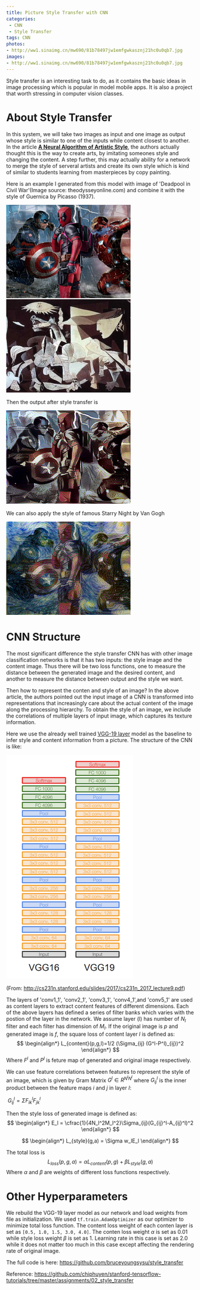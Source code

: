 ```yaml
---
title: Picture Style Transfer with CNN
categories:
 - CNN
 - Style Transfer
tags: CNN
photos:
- http://ww1.sinaimg.cn/mw690/81b78497jw1emfgwkasznj21hc0u0qb7.jpg
images:
- http://ww1.sinaimg.cn/mw690/81b78497jw1emfgwkasznj21hc0u0qb7.jpg
---
```


Style transfer is an interesting task to do, as it contains the basic ideas in image processing which is popular in model mobile apps. It is also a project that worth stressing in computer vision classes. 

# About Style Transfer

In this system, we will take two images as input and one image as output whose style is similar to one of the inputs while content closest to another. In the article [<strong>A Neural Algorithm of Artistic Style</strong>](https://arxiv.org/pdf/1508.06576v2.pdf), the authors actually thought this is the way to create arts, by imitating someones style and changing the content. A step further, this may actually ability for a network to merge the style of serveral artists and create its own style which is kind of similar to students learning from masterpieces by copy painting.

Here is an example I generated from this model with image of 'Deadpool in Civil War'(Image source: theodysseyonline.com) and combine it with the style of Guernica by Picasso (1937).

![](https://raw.githubusercontent.com/bruceyoungsysu/bruceyoungsysu.github.io/master/_posts/style_transfer/Deadpool.png)![](https://raw.githubusercontent.com/bruceyoungsysu/bruceyoungsysu.github.io/master/_posts/style_transfer/guernica.jpg)  

Then the output after style transfer is

![](https://raw.githubusercontent.com/bruceyoungsysu/bruceyoungsysu.github.io/master/_posts/style_transfer/Deadpool_transferred.png)

We can also apply the style of famous Starry Night by Van Gogh

![](https://raw.githubusercontent.com/bruceyoungsysu/bruceyoungsysu.github.io/master/_posts/style_transfer/Deadpool_sn.png)



# CNN Structure

The most significant difference the style transfer CNN has with other image classification networks is that it has two inputs: the style image and the content image. Thus there will be two loss functions, one to measure the distance between the generated image and the desired content, and another to measure the distance between output and the style we want. 

Then how to represent the conten and style of an image? In the above article, the authors pointed out the input image of a CNN is transformed into representations that increasingly care about the actual content of the image along the processing hierarchy.  To obtain the style of an image, we include the correlations of multiple layers of input image, which captures its texture information. 

Here we use the already well trained [VGG-19 layer](http://www.robots.ox.ac.uk/~vgg/research/very_deep/) model as the baseline to infer style and content information from a picture. The structure of the CNN is like:

![](https://raw.githubusercontent.com/bruceyoungsysu/bruceyoungsysu.github.io/master/_posts/style_transfer/vgg19.png)

(From: http://cs231n.stanford.edu/slides/2017/cs231n_2017_lecture9.pdf)

The layers of 'conv1_1',  'conv2_1', 'conv3_1', 'conv4_1',and 'conv5_1' are used as content layers to extract content features of different dimensions. Each of the above layers has defined a series of filter banks which varies with the postion of the layer in the network. We assume layer \(l\) has number of $N_l$ filter and each filter has dimension of $M_l$. If the original image is $p$ and generated image is $f$, the square loss of content layer $l$ is defined as:
$$
\begin{align*}
L_{content}(p,g,l)=1/2 (\Sigma_{ij} (G^l-P^l)_{ij})^2
\end{align*}
$$
Where $F^l$ and $P^l$ is feture map of generated and original image respectively.

We can use feature correlations between features to represent the style of an image, which is given by Gram Matrix $G^l\in R^{N^l N^l}$ where $G^l_{ij}$ is the inner product between the feature maps $i$ and $j$ in layer $l$:

​                                                                   $G^l_{ij} = \Sigma F^l_{ik} F^l_{jk}$ 

Then the style loss of generated image is defined as:
$$
\begin{align*}
E_l = \cfrac{1}{4N_l^2M_l^2}\Sigma_{ij}(G_{ij}^l-A_{ij}^l)^2
\end{align*}
$$

$$
\begin{align*}
L_{style}(g,a) = \Sigma w_lE_l
\end{align*}
$$

The total loss is
$$
L_{loss}(p,g,a) = \alpha L_{content}(p,g)+\beta L_{style}(g,a)
$$
Where $\alpha$ and $\beta$ are weights of different loss functions respectively.

# Other Hyperparameters

We rebuild the VGG-19 layer model as our network and load weights from file as initialization. We used `tf.train.AdamOptimizer` as our optimizer to minimize total loss function. The content loss weight  of each conten layer is set as `[0.5, 1.0, 1.5, 3.0, 4.0]`.  The conten loss weight $\alpha$ is set as 0.01 while style loss weight $\beta$ is set as 1. Learning rate in this case is set as 2.0 while it does not matter too much in this case except affecting the rendering rate of original image.

The full code is here: https://github.com/bruceyoungsysu/style_transfer

Reference: https://github.com/chiphuyen/stanford-tensorflow-tutorials/tree/master/assignments/02_style_transfer

<script type="text/x-mathjax-config">
  MathJax.Hub.Config({
    extensions: ["tex2jax.js"],
    jax: ["input/TeX", "output/HTML-CSS"],
    tex2jax: {
      <!--$表示行内元素，$$表示块状元素 -->
      inlineMath: [ ['$','$'], ["\\(","\\)"] ],
      displayMath: [ ['$$','$$'], ["\\[","\\]"] ],
      processEscapes: true
    },
    "HTML-CSS": { availableFonts: ["TeX"] }
  });
</script>
<!--加载MathJax的最新文件， async表示异步加载进来 -->
<script type="text/javascript" async src="https://cdn.mathjax.org/mathjax/latest/MathJax.js">
</script>





